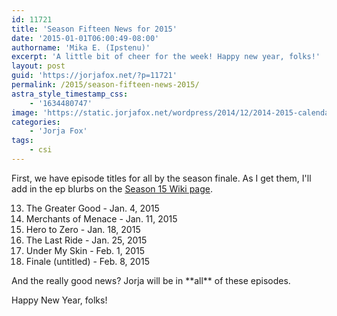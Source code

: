 ```yaml
---
id: 11721
title: 'Season Fifteen News for 2015'
date: '2015-01-01T06:00:49-08:00'
authorname: 'Mika E. (Ipstenu)'
excerpt: 'A little bit of cheer for the week! Happy new year, folks!'
layout: post
guid: 'https://jorjafox.net/?p=11721'
permalink: /2015/season-fifteen-news-2015/
astra_style_timestamp_css:
    - '1634480747'
image: 'https://static.jorjafox.net/wordpress/2014/12/2014-2015-calendar-hero.jpg'
categories:
    - 'Jorja Fox'
tags:
    - csi
---
```


First, we have episode titles for all by the season finale. As I get them, I'll add in the ep blurbs on the <a href="https://jorjafox.net/wiki/CSI:_Crime_Scene_Investigation_(season_15)">Season 15 Wiki page</a>.

<ol start="13">
	<li>The Greater Good - Jan. 4, 2015</li>
	<li>Merchants of Menace - Jan. 11, 2015</li>
	<li>Hero to Zero - Jan. 18, 2015</li>
	<li>The Last Ride - Jan. 25, 2015</li>
	<li>Under My Skin - Feb. 1, 2015</li>
	<li>Finale (untitled) - Feb. 8, 2015</li>
</ol>
And the really good news? Jorja will be in **all** of these episodes.

Happy New Year, folks!
